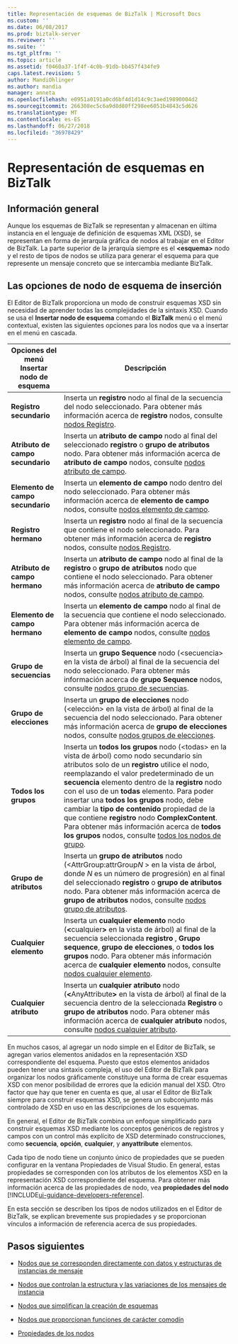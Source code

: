 ```yaml
---
title: Representación de esquemas de BizTalk | Microsoft Docs
ms.custom: ''
ms.date: 06/08/2017
ms.prod: biztalk-server
ms.reviewer: ''
ms.suite: ''
ms.tgt_pltfrm: ''
ms.topic: article
ms.assetid: f0460a37-1f4f-4c0b-91db-bb457f434fe9
caps.latest.revision: 5
author: MandiOhlinger
ms.author: mandia
manager: anneta
ms.openlocfilehash: e0951a0191a0cd6bf4d1d14c9c3aed19890004d2
ms.sourcegitcommit: 266308ec5c6a9d8d80ff298ee6051b4843c5d626
ms.translationtype: MT
ms.contentlocale: es-ES
ms.lasthandoff: 06/27/2018
ms.locfileid: "36978429"
---
```

# <a name="biztalk-representation-of-schemas"></a>Representación de esquemas en BizTalk

## <a name="overview"></a>Información general
Aunque los esquemas de BizTalk se representan y almacenan en última instancia en el lenguaje de definición de esquemas XML (XSD), se representan en forma de jerarquía gráfica de nodos al trabajar en el Editor de BizTalk. La parte superior de la jerarquía siempre es el **\<esquema\>** nodo y el resto de tipos de nodos se utiliza para generar el esquema para que represente un mensaje concreto que se intercambia mediante BizTalk.  

## <a name="insert-schema-node-options"></a>Las opciones de nodo de esquema de inserción  
 El Editor de BizTalk proporciona un modo de construir esquemas XSD sin necesidad de aprender todas las complejidades de la sintaxis XSD. Cuando se usa el **Insertar nodo de esquema** comando el **BizTalk** menú o el menú contextual, existen las siguientes opciones para los nodos que va a insertar en el menú en cascada.  


| Opciones del menú Insertar nodo de esquema |                                                                                                                                                                                                                                          Descripción                                                                                                                                                                                                                                          |
|--------------------------------|-----------------------------------------------------------------------------------------------------------------------------------------------------------------------------------------------------------------------------------------------------------------------------------------------------------------------------------------------------------------------------------------------------------------------------------------------------------------------------------------------|
|        **Registro secundario**        |                                                                                                                                                           Inserta un **registro** nodo al final de la secuencia del nodo seleccionado. Para obtener más información acerca de **registro** nodos, consulte [nodos Registro](../core/record-nodes.md).                                                                                                                                                            |
|   **Atributo de campo secundario**    |                                                                                                                                  Inserta un **atributo de campo** nodo al final del seleccionado **registro** o **grupo de atributos** nodo. Para obtener más información acerca de **atributo de campo** nodos, consulte [nodos atributo de campo](../core/field-attribute-nodes.md).                                                                                                                                   |
|    **Elemento de campo secundario**     |                                                                                                                                                           Inserta un **elemento de campo** nodo dentro del nodo seleccionado. Para obtener más información acerca de **elemento de campo** nodos, consulte [nodos elemento de campo](../core/field-element-nodes.md).                                                                                                                                                           |
|       **Registro hermano**       |                                                                                                                                                         Inserta un **registro** nodo al final de la secuencia que contiene el nodo seleccionado. Para obtener más información acerca de **registro** nodos, consulte [nodos Registro](../core/record-nodes.md).                                                                                                                                                          |
|  **Atributo de campo hermano**   |                                                                                                                        Inserta un **atributo de campo** nodo al final de la **registro** o **grupo de atributos** nodo que contiene el nodo seleccionado. Para obtener más información acerca de **atributo de campo** nodos, consulte [nodos atributo de campo](../core/field-attribute-nodes.md).                                                                                                                         |
|   **Elemento de campo hermano**    |                                                                                                                                           Inserta un **elemento de campo** nodo al final de la secuencia que contiene el nodo seleccionado. Para obtener más información acerca de **elemento de campo** nodos, consulte [nodos elemento de campo](../core/field-element-nodes.md).                                                                                                                                            |
|       **Grupo de secuencias**       |                                                                                                                           Inserta un **grupo Sequence** nodo (\<secuencia\> en la vista de árbol) al final de la secuencia del nodo seleccionado. Para obtener más información acerca de **grupo Sequence** nodos, consulte [nodos grupo de secuencias](../core/sequence-group-nodes.md).                                                                                                                            |
|        **Grupo de elecciones**        |                                                                                                                                Inserta un **grupo de elecciones** nodo (\<elección\> en la vista de árbol) al final de la secuencia del nodo seleccionado. Para obtener más información acerca de **grupo de elecciones** nodos, consulte [nodos grupos de elecciones](../core/choice-group-nodes.md).                                                                                                                                 |
|         **Todos los grupos**          | Inserta un **todos los grupos** nodo (\<todas\> en la vista de árbol) como nodo secundario sin atributos solo de un **registro** utilice el nodo, reemplazando el valor predeterminado de un **secuencia**  elemento dentro de la **registro** nodo con el uso de un **todas** elemento. Para poder insertar una **todos los grupos** nodo, debe cambiar la **tipo de contenido** propiedad de la que contiene **registro** nodo **ComplexContent**. Para obtener más información acerca de **todos los grupos** nodos, consulte [todos los nodos de grupo](../core/all-group-nodes.md). |
|      **Grupo de atributos**       |                                                                                  Inserta un **grupo de atributos** nodo (\<AttrGroup:attrGroup*N* \> en la vista de árbol, donde *N* es un número de progresión) en al final del seleccionado **registro** o **grupo de atributos** nodo. Para obtener más información acerca de **grupo de atributos** nodos, consulte [nodos grupo de atributos](../core/attribute-group-nodes.md).                                                                                   |
|        **Cualquier elemento**         |                                                                                 Inserta un **cualquier elemento** nodo (<strong>\<</strong>cualquier<strong>\></strong> en la vista de árbol) al final de la secuencia seleccionada **registro** , **Grupo sequence**, **grupo de elecciones**, o **todos los grupos** nodo. Para obtener más información acerca de **cualquier elemento** nodos, consulte [nodos cualquier elemento](../core/any-element-nodes.md).                                                                                 |
|       **Cualquier atributo**        |                                                                                         Inserta un **cualquier atributo** nodo (<strong>\<</strong>AnyAttribute<strong>\></strong> en la vista de árbol) al final de la secuencia dentro de la seleccionada **Registro** o **grupo de atributos** nodo. Para obtener más información acerca de **cualquier atributo** nodos, consulte [nodos cualquier atributo](../core/any-attribute-nodes.md).                                                                                         |

 En muchos casos, al agregar un nodo simple en el Editor de BizTalk, se agregan varios elementos anidados en la representación XSD correspondiente del esquema. Puesto que estos elementos anidados pueden tener una sintaxis compleja, el uso del Editor de BizTalk para organizar los nodos gráficamente constituye una forma de crear esquemas XSD con menor posibilidad de errores que la edición manual del XSD. Otro factor que hay que tener en cuenta es que, al usar el Editor de BizTalk siempre para construir esquemas XSD, se genera un subconjunto más controlado de XSD en uso en las descripciones de los esquemas.  

 En general, el Editor de BizTalk combina un enfoque simplificado para construir esquemas XSD mediante los conceptos genéricos de registros y campos con un control más explícito de XSD determinado construcciones, como **secuencia**,  **opción**, **cualquier**, y **anyattribute** elementos.  

 Cada tipo de nodo tiene un conjunto único de propiedades que se pueden configurar en la ventana Propiedades de Visual Studio. En general, estas propiedades se corresponden con los atributos de los elementos XSD en la representación XSD correspondiente del esquema. Para obtener más información acerca de las propiedades de nodo, vea **propiedades del nodo** [!INCLUDE[ui-guidance-developers-reference](../includes/ui-guidance-developers-reference.md)].

 En esta sección se describen los tipos de nodos utilizados en el Editor de BizTalk, se explican brevemente sus propiedades y se proporcionan vínculos a información de referencia acerca de sus propiedades.  

## <a name="next-steps"></a>Pasos siguientes

-   [Nodos que se corresponden directamente con datos y estructuras de instancias de mensaje](../core/nodes-that-correspond-directly-to-message-instance-data-and-structure.md)  

-   [Nodos que controlan la estructura y las variaciones de los mensajes de instancia](../core/nodes-that-control-instance-message-structure-and-variations.md)  

-   [Nodos que simplifican la creación de esquemas](../core/nodes-that-simplify-schema-creation.md)  

-   [Nodos que proporcionan funciones de carácter comodín](../core/nodes-that-provide-wildcard-capabilities.md)  

-   [Propiedades de los nodos](../core/node-properties.md)